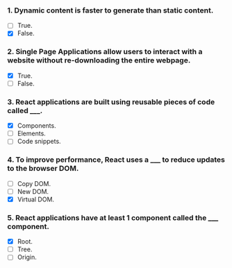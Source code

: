 ### 1. Dynamic content is faster to generate than static content.

- [ ] True.
- [x] False.

### 2. Single Page Applications allow users to interact with a website without re-downloading the entire webpage.

- [x] True.
- [ ] False.

### 3. React applications are built using reusable pieces of code called \_\_\_.

- [x] Components.
- [ ] Elements.
- [ ] Code snippets.

### 4. To improve performance, React uses a \_\_\_ to reduce updates to the browser DOM.

- [ ] Copy DOM.
- [ ] New DOM.
- [x] Virtual DOM.

### 5. React applications have at least 1 component called the \_\_\_ component.

- [x] Root.
- [ ] Tree.
- [ ] Origin.
